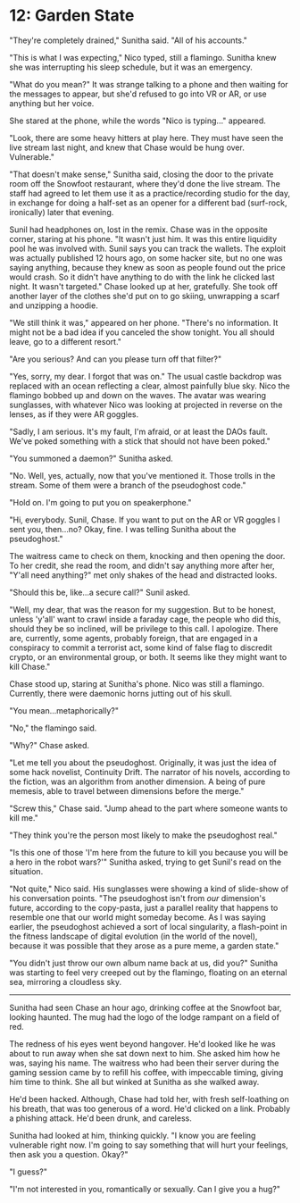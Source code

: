 # 12: Garden State

"They're completely drained," Sunitha said. "All of his accounts."

"This is what I was expecting," Nico typed, still a flamingo. Sunitha knew she was interrupting his sleep schedule, but it was an emergency.

"What do you mean?" It was strange talking to a phone and then waiting for the messages to appear, but she'd refused to go into VR or AR, or use anything but her voice.

She stared at the phone, while the words "Nico is typing..." appeared.

"Look, there are some heavy hitters at play here. They must have seen the live stream last night, and knew that Chase would be hung over. Vulnerable."

"That doesn't make sense," Sunitha said, closing the door to the private room off the Snowfoot restaurant, where they'd done the live stream. The staff had agreed to let them use it as a practice/recording studio for the day, in exchange for doing a half-set as an opener for a different bad (surf-rock, ironically) later that evening.

Sunil had headphones on, lost in the remix. Chase was in the opposite corner, staring at his phone. "It wasn't just him. It was this entire liquidity pool he was involved with. Sunil says you can track the wallets. The exploit was actually published 12 hours ago, on some hacker site, but no one was saying anything, because they knew as soon as people found out the price would crash. So it didn't have anything to do with the link he clicked last night. It wasn't targeted." Chase looked up at her, gratefully. She took off another layer of the clothes she'd put on to go skiing, unwrapping a scarf and unzipping a hoodie.

"We still think it was," appeared on her phone. "There's no information. It might not be a bad idea if you canceled the show tonight. You all should leave, go to a different resort."

"Are you serious? And can you please turn off that filter?"

"Yes, sorry, my dear. I forgot that was on." The usual castle backdrop was replaced with an ocean reflecting a clear, almost painfully blue sky. Nico the flamingo bobbed up and down on the waves. The avatar was wearing sunglasses, with whatever Nico was looking at projected in reverse on the lenses, as if they were AR goggles.

"Sadly, I am serious. It's my fault, I'm afraid, or at least the DAOs fault. We've poked something with a stick that should not have been poked."

"You summoned a daemon?" Sunitha asked.

"No. Well, yes, actually, now that you've mentioned it. Those trolls in the stream. Some of them were a branch of the pseudoghost code."

"Hold on. I'm going to put you on speakerphone."

"Hi, everybody. Sunil, Chase. If you want to put on the AR or VR goggles I sent you, then...no? Okay, fine. I was telling Sunitha about the pseudoghost."

The waitress came to check on them, knocking and then opening the door. To her credit, she read the room, and didn't say anything more after her, "Y'all need anything?" met only shakes of the head and distracted looks.

"Should this be, like...a secure call?" Sunil asked.

"Well, my dear, that was the reason for my suggestion. But to be honest, unless 'y'all' want to crawl inside a faraday cage, the people who did this, should they be so inclined, will be privilege to this call. I apologize. There are, currently, some agents, probably foreign, that are engaged in a conspiracy to commit a terrorist act, some kind of false flag to discredit crypto, or an environmental group, or both. It seems like they might want to kill Chase."

Chase stood up, staring at Sunitha's phone. Nico was still a flamingo. Currently, there were daemonic horns jutting out of his skull.

"You mean...metaphorically?"

"No," the flamingo said.

"Why?" Chase asked.

"Let me tell you about the pseudoghost. Originally, it was just the idea of some hack novelist, Continuity Drift. The narrator of his novels, according to the fiction, was an algorithm from another dimension. A being of pure memesis, able to travel between dimensions before the merge."

"Screw this," Chase said. "Jump ahead to the part where someone wants to kill me."

"They think you're the person most likely to make the pseudoghost real."

"Is this one of those 'I'm here from the future to kill you because you will be a hero in the robot wars?'" Sunitha asked, trying to get Sunil's read on the situation.

"Not quite," Nico said. His sunglasses were showing a kind of slide-show of his conversation points. "The pseudoghost isn't from *our* dimension's future, according to the copy-pasta, just a parallel reality that happens to resemble one that our world might someday become. As I was saying earlier, the pseudoghost achieved a sort of local singularity, a flash-point in the fitness landscape of digital evolution (in the world of the novel), because it was possible that they arose as a pure meme, a garden state."

"You didn't just throw our own album name back at us, did you?" Sunitha was starting to feel very creeped out by the flamingo, floating on an eternal sea, mirroring a cloudless sky.

___

Sunitha had seen Chase an hour ago, drinking coffee at the Snowfoot bar, looking haunted. The mug had the logo of the lodge rampant on a field of red.

The redness of his eyes went beyond hangover. He'd looked like he was about to run away when she sat down next to him. She asked him how he was, saying his name. The waitress who had been their server during the gaming session came by to refill his coffee, with impeccable timing, giving him time to think. She all but winked at Sunitha as she walked away.

He'd been hacked. Although, Chase had told her, with fresh self-loathing on his breath, that was too generous of a word. He'd clicked on a link. Probably a phishing attack. He'd been drunk, and careless.

Sunitha had looked at him, thinking quickly. "I know you are feeling vulnerable right now. I'm going to say something that will hurt your feelings, then ask you a question. Okay?"

"I guess?"

"I'm not interested in you, romantically or sexually. Can I give you a hug?"
